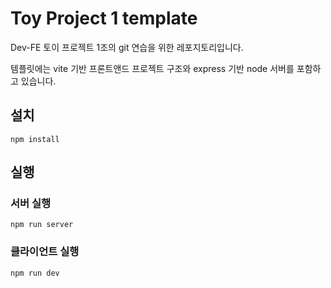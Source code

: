 # Toy Project 1 template

Dev-FE 토이 프로젝트 1조의 git 연습을 위한 레포지토리입니다.

템플릿에는 vite 기반 프론트앤드 프로젝트 구조와 express 기반 node 서버를 포함하고 있습니다.

## 설치
```
npm install
```

## 실행

### 서버 실행

```
npm run server 
```

### 클라이언트 실행

```
npm run dev 
```